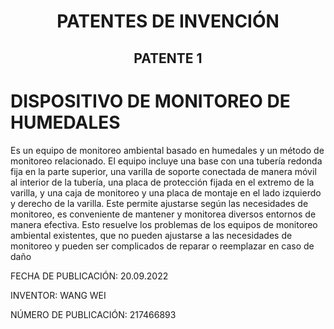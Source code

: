<h1 align="center">PATENTES DE INVENCIÓN</h1>
<h2 align="center">PATENTE 1</h2>

# DISPOSITIVO DE MONITOREO DE HUMEDALES
Es un equipo de monitoreo ambiental basado en humedales y un método de monitoreo relacionado. El equipo incluye una base con una tubería redonda fija en la parte superior, una varilla de soporte conectada de manera móvil al interior de la tubería, una placa de protección fijada en el extremo de la varilla, y una caja de monitoreo y una placa de montaje en el lado izquierdo y derecho de la varilla. Este permite ajustarse según las necesidades de monitoreo, es conveniente de mantener y monitorea diversos entornos de manera efectiva. Esto resuelve los problemas de los equipos de monitoreo ambiental existentes, que no pueden ajustarse a las necesidades de monitoreo y pueden ser complicados de reparar o reemplazar en caso de daño

FECHA DE PUBLICACIÓN: 20.09.2022

INVENTOR: WANG WEI 

NÚMERO DE PUBLICACIÓN: 217466893  
